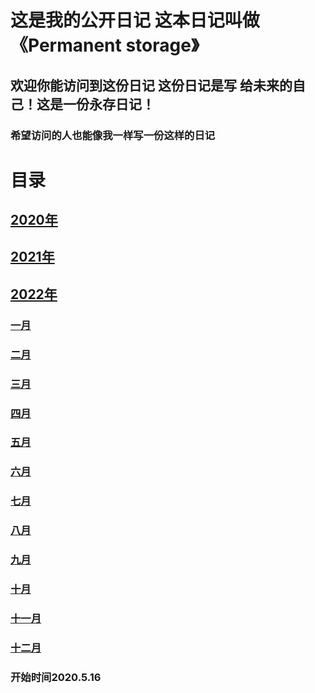 # 这是我的公开日记 这本日记叫做 《Permanent storage》
## 欢迎你能访问到这份日记 这份日记是写 给未来的自己！这是一份永存日记！
### 希望访问的人也能像我一样写一份这样的日记
    

   
   
 
# 目录
 
## [2020年](/2020)
## [2021年](/2021)
## [2022年](/2022)
### [一月](/2022/1%E6%9C%88.md)
### [二月](/2022/2%E6%9C%88.md)
### [三月](/2022/3%E6%9C%88.md)
### [四月](/2022/4%E6%9C%88.md)
### [五月](/2022/5%E6%9C%88.md)
### [六月](/2022/6%E6%9C%88.md)
### [七月](/2022/7%E6%9C%88.md)
### [八月](/2022/8%E6%9C%88.md)
### [九月](/2022/9%E6%9C%88.md)
### [十月](/2022/10%E6%9C%88.md)
### [十一月](/2022/11%E6%9C%88.md)
### [十二月](/2022/12%E6%9C%88.md)


### 开始时间2020.5.16
